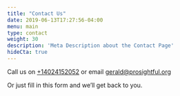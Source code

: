 ```yaml
---
title: "Contact Us"
date: 2019-06-13T17:27:56-04:00
menu: main
type: contact
weight: 30
description: 'Meta Description about the Contact Page'
hideCta: true
---
```


Call us on [+14024152052](tel:+14024152052) or email [gerald@prosightful.org](mailto:gerald@prosightful.org)


Or just fill in this form and we’ll get back to you.
